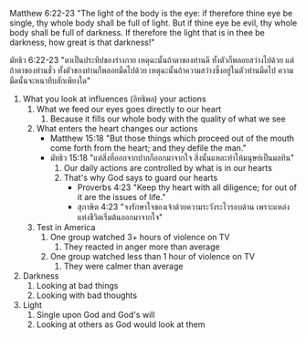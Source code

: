 Matthew 6:22-23 "The light of the body is the eye: if therefore thine eye be single, thy whole body shall be full of light. But if thine eye be evil, thy whole body shall be full of darkness. If therefore the light that is in thee be darkness, how great is that darkness!"

มัทธิว 6:22-23 "ตาเป็นประทีปของร่างกาย เหตุฉะนั้นถ้าตาของท่านดี ทั้งตัวก็พลอยสว่างไปด้วย แต่ถ้าตาของท่านชั่ว ทั้งตัวของท่านก็พลอยมืดไปด้วย เหตุฉะนั้นถ้าความสว่างซึ่งอยู่ในตัวท่านมืดไป ความมืดนั้นจะหนาทึบสักเพียงใด"

1. What you look at influences (อิทธิพล) your actions 
	1. What we feed our eyes goes directly to our heart
		1. Because it fills our whole body with the quality of what we see
	2. What enters the heart changes our actions
		- Matthew 15:18 "But those things which proceed out of the mouth come forth from the heart; and they defile the man."
		- มัทธิว 15:18 "แต่สิ่งที่ออกจากปากก็ออกมาจากใจ สิ่งนั้นแหละทำให้มนุษย์เป็นมลทิน"
			1. Our daily actions are controlled by what is in our hearts
			2. That's why God says to guard our hearts
				- Proverbs 4:23 "Keep thy heart with all diligence; for out of it are the issues of life."
				- สุภาษิต 4:23 "จงรักษาใจของเจ้าด้วยความระวังระไวรอบด้าน เพราะแหล่งแห่งชีวิตเริ่มต้นออกมาจากใจ"
	3. Test in America 
		1. One group watched 3+ hours of violence on TV
			1. They reacted in anger more than average
		2. One group watched less than 1 hour of violence on TV
			1. They were calmer than average
2. Darkness
   1. Looking at bad things
   2. Looking with bad thoughts
3. Light
   1. Single upon God and God's will
   2. Looking at others as God would look at them